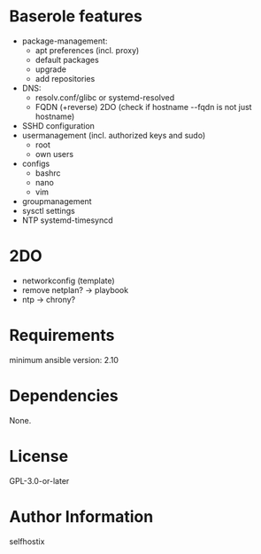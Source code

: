 Baserole features
=================

- package-management:
  - apt preferences (incl. proxy)
  - default packages
  - upgrade
  - add repositories
- DNS:
  - resolv.conf/glibc or systemd-resolved
  - FQDN (+reverse) 2DO (check if hostname --fqdn is not just hostname)
- SSHD configuration
- usermanagement (incl. authorized keys and sudo)
  - root
  - own users
- configs
  - bashrc
  - nano
  - vim
- groupmanagement
- sysctl settings
- NTP systemd-timesyncd

2DO
===

- networkconfig (template)
- remove netplan? -> playbook
- ntp -> chrony?

Requirements
============

minimum ansible version: 2.10


Dependencies
============

None.


License
============

GPL-3.0-or-later


Author Information
==================

selfhostix
